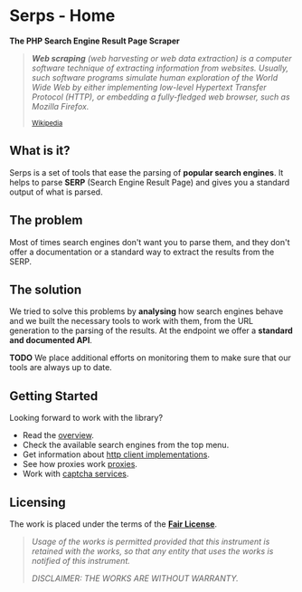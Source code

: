 Serps - Home
============

**The PHP Search Engine Result Page Scraper**

> <cite>**Web scraping** (web harvesting or web data extraction) is a computer software technique of extracting 
> information from websites. Usually, such software programs simulate human exploration of the World Wide Web 
> by either implementing low-level Hypertext Transfer Protocol (HTTP), 
> or embedding a fully-fledged web browser, such as Mozilla Firefox.</cite>
>
> <small>[Wikipedia](https://en.wikipedia.org/wiki/Web_scraping)</small>

What is it?
-----------

Serps is a set of tools that ease the parsing of **popular search engines**.
It helps to parse **SERP** (Search Engine Result Page) and gives you a standard output of what is parsed.

The problem
-----------

Most of times search engines don't want you to parse them, and they don't offer a documentation or a standard way 
to extract the results from the SERP.

The solution
------------

We tried to solve this problems by **analysing** how search engines behave and we built the necessary tools to
work with them, from the URL generation to the parsing of the results. 
At the endpoint we offer a **standard and documented API**.

**TODO** We place additional efforts on monitoring them to make sure that our tools are always up to date.

Getting Started
---------------

Looking forward to work with the library? 

- Read the [overview](overview.md).
- Check the available search engines from the top menu.
- Get information about [http client implementations](http-client.md).
- See how proxies work [proxies](proxies.md).
- Work with [captcha services](captcha.md).

Licensing
---------

The work is placed under the terms of the [**Fair License**](https://github.com/serp-scrape/serps/blob/master/LICENSE).

> <cite>Usage of the works is permitted provided that this instrument is retained with the works, 
> so that any entity that uses the works is notified of this instrument.</cite>
>
> <cite>DISCLAIMER: THE WORKS ARE WITHOUT WARRANTY.</cite>
